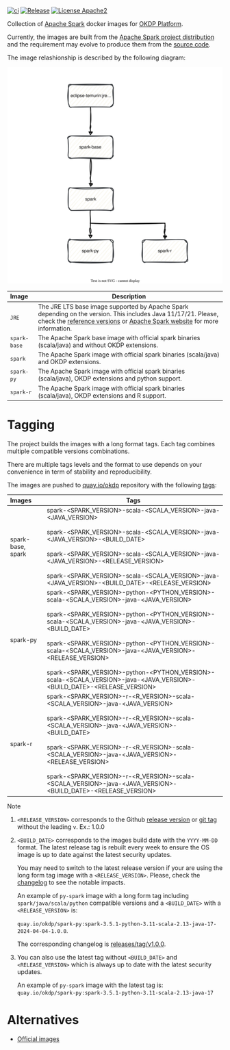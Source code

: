 [![ci](https://github.com/okdp/spark-images/actions/workflows/ci.yml/badge.svg)](https://github.com/okdp/spark-images/actions/workflows/ci.yml)
[![Release](https://img.shields.io/github/v/release/okdp/spark-images)](https://github.com/okdp/spark-images/releases/latest)
[![License Apache2](https://img.shields.io/badge/License-Apache%202.0-blue.svg)](http://www.apache.org/licenses/LICENSE-2.0)


Collection of [Apache Spark](https://spark.apache.org/) docker images for [OKDP Platform](https://okdp.io/).

Currently, the images are built from the [Apache Spark project distribution](https://archive.apache.org/dist/spark) and the requirement may evolve to produce them from the [source code](https://github.com/apache/spark).

The image relashionship is described by the following diagram:

<p align="center">
 <img src="docs/images/spark-images.drawio.svg">
</p>




| Image          | Description                                                                                                                                                                                                                                                                       |
|:---------------|-----------------------------------------------------------------------------------------------------------------------------------------------------------------------------------------------------------------------------------------------------------------------------------|
| `JRE`          | The JRE LTS base image supported by Apache Spark depending on the version. This includes Java 11/17/21. Please, check the [reference versions](.build/reference-versions.yml) or [Apache Spark website](https://spark.apache.org/docs/latest/) for more information. |
| `spark-base`   | The Apache Spark base image with official spark binaries (scala/java) and without OKDP extensions.                                                                                                                                                                                |
| `spark`        | The Apache Spark image with official spark binaries (scala/java) and OKDP extensions.                                                                                                                                                                                             | 
| `spark-py`     | The Apache Spark image with official spark binaries (scala/java), OKDP extensions and python support.                                                                                                                                                                             | 
| `spark-r`      | The Apache Spark image with official spark binaries (scala/java), OKDP extensions and R support.                                                                                                                                                                                  | 

# Tagging

The project builds the images with a long format tags. Each tag combines multiple compatible versions combinations.

There are multiple tags levels and the format to use depends on your convenience in term of stability and reproducibility.

The images are pushed to [quay.io/okdp](https://quay.io/organization/okdp) repository with the following [tags](.build/images.yml):

| Images              | Tags                                                                                                                                                                                                                                                                                                                                                                                                                                                                              |
|:--------------------|-----------------------------------------------------------------------------------------------------------------------------------------------------------------------------------------------------------------------------------------------------------------------------------------------------------------------------------------------------------------------------------------------------------------------------------------------------------------------------------|
| spark-base, spark | spark-<SPARK_VERSION>-scala-<SCALA_VERSION>-java-<JAVA_VERSION></br></br>spark-<SPARK_VERSION>-scala-<SCALA_VERSION>-java-<JAVA_VERSION>-<BUILD_DATE></br></br>spark-<SPARK_VERSION>-scala-<SCALA_VERSION>-java-<JAVA_VERSION>-<RELEASE_VERSION></br></br>spark-<SPARK_VERSION>-scala-<SCALA_VERSION>-java-<JAVA_VERSION>-<BUILD_DATE>-<RELEASE_VERSION>                                                                                                     |
| spark-py          | spark-<SPARK_VERSION>-python-<PYTHON_VERSION>-scala-<SCALA_VERSION>-java-<JAVA_VERSION></br></br>spark-<SPARK_VERSION>-python-<PYTHON_VERSION>-scala-<SCALA_VERSION>-java-<JAVA_VERSION>-<BUILD_DATE></br></br>spark-<SPARK_VERSION>-python-<PYTHON_VERSION>-scala-<SCALA_VERSION>-java-<JAVA_VERSION>-<RELEASE_VERSION></br></br>spark-<SPARK_VERSION>-python-<PYTHON_VERSION>-scala-<SCALA_VERSION>-java-<JAVA_VERSION>-<BUILD_DATE>-<RELEASE_VERSION> |
| spark-r           | spark-<SPARK_VERSION>-r-<R_VERSION>-scala-<SCALA_VERSION>-java-<JAVA_VERSION></br></br> spark-<SPARK_VERSION>-r-<R_VERSION>-scala-<SCALA_VERSION>-java-<JAVA_VERSION>-<BUILD_DATE></br></br>spark-<SPARK_VERSION>-r-<R_VERSION>-scala-<SCALA_VERSION>-java-<JAVA_VERSION>-<RELEASE_VERSION></br></br>spark-<SPARK_VERSION>-r-<R_VERSION>-scala-<SCALA_VERSION>-java-<JAVA_VERSION>-<BUILD_DATE>-<RELEASE_VERSION>                                        |

> [!NOTE]
> 1. `<RELEASE_VERSION>` corresponds to the Github [release version](https://github.com/okdp/spark-images/releases) or [git tag](https://github.com/okdp/spark-images/tags) without the leading `v`.
>    Ex.: 1.0.0
> 
> 2. `<BUILD_DATE>` corresponds to the images build date with the `YYYY-MM-DD` format. The latest release tag is rebuilt every week to ensure the OS image is up to date against the latest security updates.
> 
>    You may need to switch to the latest release version if your are using the long form tag image with a `<RELEASE_VERSION>`. Please, check the [changelog](https://github.com/okdp/spark-images/releases) to see the notable impacts.
>
>    An example of `py-spark` image with a long form tag including `spark/java/scala/python` compatible versions and a `<BUILD_DATE>` with a `<RELEASE_VERSION>` is: 
> 
>    `quay.io/okdp/spark-py:spark-3.5.1-python-3.11-scala-2.13-java-17-2024-04-04-1.0.0`.
>
>    The corresponding changelog is [releases/tag/v1.0.0](https://github.com/okdp/spark-images/releases/tag/v1.0.0).
>
> 3. You can also use the latest tag without `<BUILD_DATE>` and `<RELEASE_VERSION>` which is always up to date with the latest security updates. 
> 
>    An example of `py-spark` image with the latest tag is: `quay.io/okdp/spark-py:spark-3.5.1-python-3.11-scala-2.13-java-17`
>

# Alternatives

- [Official images](https://github.com/apache/spark-docker)

